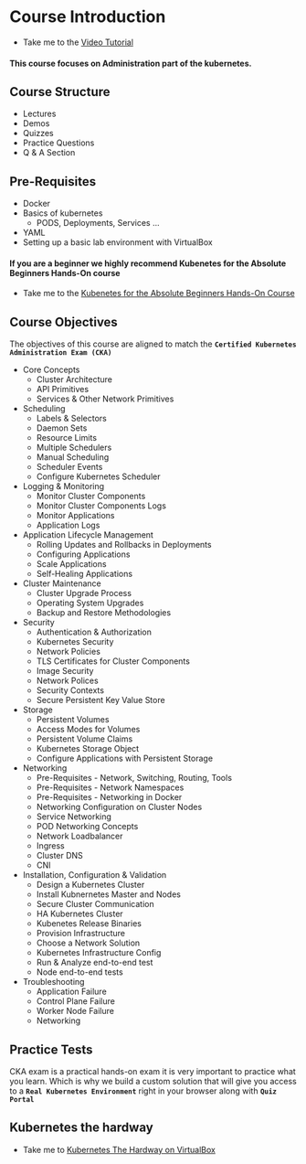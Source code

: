 # Course Introduction

  - Take me to the [Video Tutorial](https://kodekloud.com/topic/course-introduction-5/)

#### This course focuses on Administration part of the kubernetes. 

## Course Structure

   - Lectures
   - Demos
   - Quizzes
   - Practice Questions
   - Q & A Section
   
## Pre-Requisites
 
   - Docker
   - Basics of kubernetes
     - PODS, Deployments, Services ...
   - YAML
   - Setting up a basic lab environment with VirtualBox
   
#### If you are a beginner we highly recommend Kubenetes for the Absolute Beginners Hands-On course

   - Take me to the [Kubenetes for the Absolute Beginners Hands-On Course](https://kodekloud.com/courses/kubernetes-for-the-absolute-beginners-hands-on/)
   
## Course Objectives

The objectives of this course are aligned to match the **`Certified Kubernetes Administration Exam (CKA)`**

- Core Concepts
  - Cluster Architecture
  - API Primitives
  - Services & Other Network Primitives
- Scheduling
  - Labels & Selectors
  - Daemon Sets
  - Resource Limits
  - Multiple Schedulers
  - Manual Scheduling
  - Scheduler Events
  - Configure Kubernetes Scheduler
- Logging & Monitoring
  - Monitor Cluster Components
  - Monitor Cluster Components Logs
  - Monitor Applications
  - Application Logs
- Application Lifecycle Management
  - Rolling Updates and Rollbacks in Deployments
  - Configuring Applications
  - Scale Applications
  - Self-Healing Applications
- Cluster Maintenance
  - Cluster Upgrade Process
  - Operating System Upgrades
  - Backup and Restore Methodologies
 - Security
   - Authentication & Authorization
   - Kubernetes Security
   - Network Policies
   - TLS Certificates for Cluster Components
   - Image Security
   - Network Polices
   - Security Contexts
   - Secure Persistent Key Value Store
- Storage
  - Persistent Volumes
  - Access Modes for Volumes
  - Persistent Volume Claims
  - Kubernetes Storage Object
  - Configure Applications with Persistent Storage
- Networking
  - Pre-Requisites - Network, Switching, Routing, Tools 
  - Pre-Requisites - Network Namespaces
  - Pre-Requisites - Networking in Docker
  - Networking Configuration on Cluster Nodes
  - Service Networking
  - POD Networking Concepts
  - Network Loadbalancer
  - Ingress
  - Cluster DNS
  - CNI
- Installation, Configuration & Validation
  - Design a Kubernetes Cluster
  - Install Kubnernetes Master and Nodes
  - Secure Cluster Communication
  - HA Kubernetes Cluster
  - Kubenetes Release Binaries
  - Provision Infrastructure
  - Choose a Network Solution
  - Kubernetes Infrastructure Config
  - Run & Analyze end-to-end test
  - Node end-to-end tests
- Troubleshooting
  - Application Failure
  - Control Plane Failure
  - Worker Node Failure
  - Networking
  
## Practice Tests

CKA exam is a practical hands-on exam it is very important to practice what you learn. Which is why we build a custom solution that will give you access to a **`Real Kubernetes Environment`** right in your browser along with **`Quiz Portal`**
  
## Kubernetes the hardway

   - Take me to [Kubernetes The Hardway on VirtualBox](https://github.com/mmumshad/kubernetes-the-hard-way)
